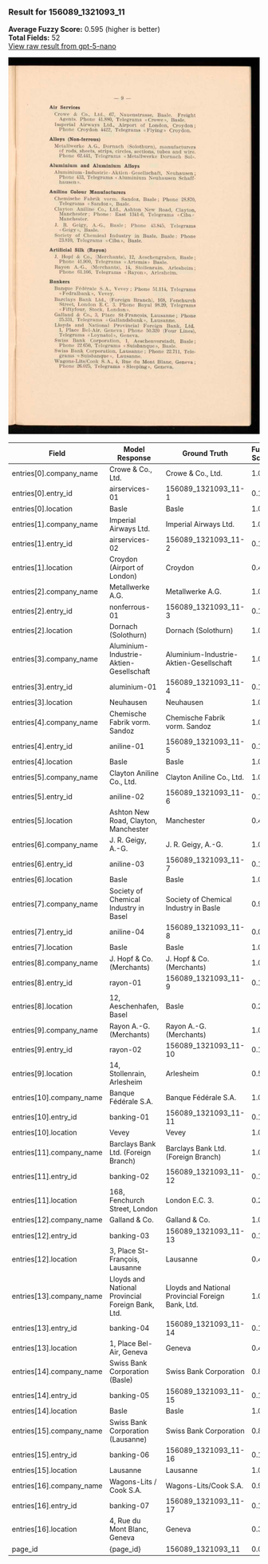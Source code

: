 ### Result for 156089_1321093_11
**Average Fuzzy Score:** 0.595 (higher is better)<br>
**Total Fields:** 52<br>
[View raw result from gpt-5-nano](https://github.com/RISE-UNIBAS/humanities_data_benchmark/blob/main/results/2025-10-28/T0352/request_T0352_156089_1321093_11.json)

<img src="https://github.com/RISE-UNIBAS/humanities_data_benchmark/blob/main/benchmarks/company_lists/images/156089_1321093_11.jpg?raw=true" alt="156089_1321093_11" width="600px">

| Field | Model Response | Ground Truth | Fuzzy Score | Match |
|-------|----------------|--------------|-------------|-------|
| entries[0].company_name | Crowe & Co., Ltd. | Crowe & Co., Ltd. | 1.000 | ✅ |
| entries[0].entry_id | airservices-01 | 156089_1321093_11-1 | 0.121 | ❌ |
| entries[0].location | Basle | Basle | 1.000 | ✅ |
| entries[1].company_name | Imperial Airways Ltd. | Imperial Airways Ltd. | 1.000 | ✅ |
| entries[1].entry_id | airservices-02 | 156089_1321093_11-2 | 0.121 | ❌ |
| entries[1].location | Croydon (Airport of London) | Croydon | 0.412 | ❌ |
| entries[2].company_name | Metallwerke A.G. | Metallwerke A.G. | 1.000 | ✅ |
| entries[2].entry_id | nonferrous-01 | 156089_1321093_11-3 | 0.125 | ❌ |
| entries[2].location | Dornach (Solothurn) | Dornach (Solothurn) | 1.000 | ✅ |
| entries[3].company_name | Aluminium-Industrie-Aktien-Gesellschaft | Aluminium-Industrie-Aktien-Gesellschaft | 1.000 | ✅ |
| entries[3].entry_id | aluminium-01 | 156089_1321093_11-4 | 0.129 | ❌ |
| entries[3].location | Neuhausen | Neuhausen | 1.000 | ✅ |
| entries[4].company_name | Chemische Fabrik vorm. Sandoz | Chemische Fabrik vorm. Sandoz | 1.000 | ✅ |
| entries[4].entry_id | aniline-01 | 156089_1321093_11-5 | 0.138 | ❌ |
| entries[4].location | Basle | Basle | 1.000 | ✅ |
| entries[5].company_name | Clayton Aniline Co., Ltd. | Clayton Aniline Co., Ltd. | 1.000 | ✅ |
| entries[5].entry_id | aniline-02 | 156089_1321093_11-6 | 0.138 | ❌ |
| entries[5].location | Ashton New Road, Clayton, Manchester | Manchester | 0.435 | ❌ |
| entries[6].company_name | J. R. Geigy, A.-G. | J. R. Geigy, A.-G. | 1.000 | ✅ |
| entries[6].entry_id | aniline-03 | 156089_1321093_11-7 | 0.138 | ❌ |
| entries[6].location | Basle | Basle | 1.000 | ✅ |
| entries[7].company_name | Society of Chemical Industry in Basel | Society of Chemical Industry in Basle | 0.973 | ✅ |
| entries[7].entry_id | aniline-04 | 156089_1321093_11-8 | 0.069 | ❌ |
| entries[7].location | Basle | Basle | 1.000 | ✅ |
| entries[8].company_name | J. Hopf & Co. (Merchants) | J. Hopf & Co. (Merchants) | 1.000 | ✅ |
| entries[8].entry_id | rayon-01 | 156089_1321093_11-9 | 0.148 | ❌ |
| entries[8].location | 12, Aeschenhafen, Basel | Basle | 0.286 | ❌ |
| entries[9].company_name | Rayon A.-G. (Merchants) | Rayon A.-G. (Merchants) | 1.000 | ✅ |
| entries[9].entry_id | rayon-02 | 156089_1321093_11-10 | 0.143 | ❌ |
| entries[9].location | 14, Stollenrain, Arlesheim | Arlesheim | 0.514 | ❌ |
| entries[10].company_name | Banque Fédérale S.A. | Banque Fédérale S.A. | 1.000 | ✅ |
| entries[10].entry_id | banking-01 | 156089_1321093_11-11 | 0.133 | ❌ |
| entries[10].location | Vevey | Vevey | 1.000 | ✅ |
| entries[11].company_name | Barclays Bank Ltd. (Foreign Branch) | Barclays Bank Ltd. (Foreign Branch) | 1.000 | ✅ |
| entries[11].entry_id | banking-02 | 156089_1321093_11-12 | 0.133 | ❌ |
| entries[11].location | 168, Fenchurch Street, London | London E.C. 3. | 0.279 | ❌ |
| entries[12].company_name | Galland & Co. | Galland & Co. | 1.000 | ✅ |
| entries[12].entry_id | banking-03 | 156089_1321093_11-13 | 0.133 | ❌ |
| entries[12].location | 3, Place St-François, Lausanne | Lausanne | 0.421 | ❌ |
| entries[13].company_name | Lloyds and National Provincial Foreign Bank, Ltd. | Lloyds and National Provincial Foreign Bank, Ltd. | 1.000 | ✅ |
| entries[13].entry_id | banking-04 | 156089_1321093_11-14 | 0.133 | ❌ |
| entries[13].location | 1, Place Bel-Air, Geneva | Geneva | 0.400 | ❌ |
| entries[14].company_name | Swiss Bank Corporation (Basle) | Swiss Bank Corporation | 0.846 | ❌ |
| entries[14].entry_id | banking-05 | 156089_1321093_11-15 | 0.133 | ❌ |
| entries[14].location | Basle | Basle | 1.000 | ✅ |
| entries[15].company_name | Swiss Bank Corporation (Lausanne) | Swiss Bank Corporation | 0.800 | ❌ |
| entries[15].entry_id | banking-06 | 156089_1321093_11-16 | 0.133 | ❌ |
| entries[15].location | Lausanne | Lausanne | 1.000 | ✅ |
| entries[16].company_name | Wagons-Lits / Cook S.A. | Wagons-Lits/Cook S.A. | 0.955 | ✅ |
| entries[16].entry_id | banking-07 | 156089_1321093_11-17 | 0.133 | ❌ |
| entries[16].location | 4, Rue du Mont Blanc, Geneva | Geneva | 0.353 | ❌ |
| page_id | {page_id} | 156089_1321093_11 | 0.077 | ❌ |
